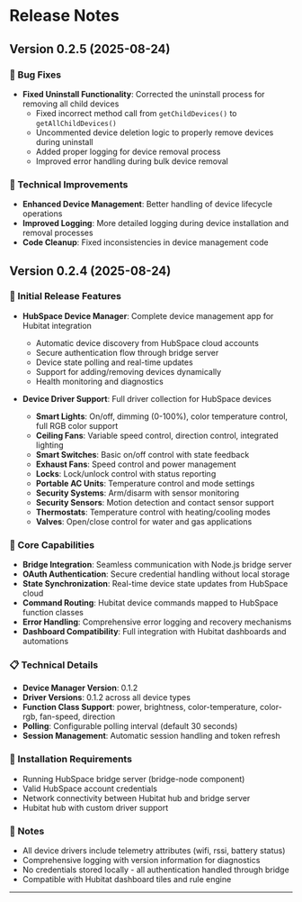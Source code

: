 # Release Notes

## Version 0.2.5 (2025-08-24)

### 🐛 Bug Fixes

- **Fixed Uninstall Functionality**: Corrected the uninstall process for removing all child devices
  - Fixed incorrect method call from `getChildDevices()` to `getAllChildDevices()`
  - Uncommented device deletion logic to properly remove devices during uninstall
  - Added proper logging for device removal process
  - Improved error handling during bulk device removal

### 🔧 Technical Improvements

- **Enhanced Device Management**: Better handling of device lifecycle operations
- **Improved Logging**: More detailed logging during device installation and removal processes
- **Code Cleanup**: Fixed inconsistencies in device management code

## Version 0.2.4 (2025-08-24)

### 🎉 Initial Release Features

- **HubSpace Device Manager**: Complete device management app for Hubitat integration
  - Automatic device discovery from HubSpace cloud accounts
  - Secure authentication flow through bridge server
  - Device state polling and real-time updates
  - Support for adding/removing devices dynamically
  - Health monitoring and diagnostics

- **Device Driver Support**: Full driver collection for HubSpace devices
  - **Smart Lights**: On/off, dimming (0-100%), color temperature control, full RGB color support
  - **Ceiling Fans**: Variable speed control, direction control, integrated lighting
  - **Smart Switches**: Basic on/off control with state feedback
  - **Exhaust Fans**: Speed control and power management
  - **Locks**: Lock/unlock control with status reporting
  - **Portable AC Units**: Temperature control and mode settings
  - **Security Systems**: Arm/disarm with sensor monitoring
  - **Security Sensors**: Motion detection and contact sensor support
  - **Thermostats**: Temperature control with heating/cooling modes
  - **Valves**: Open/close control for water and gas applications

### 🔧 Core Capabilities

- **Bridge Integration**: Seamless communication with Node.js bridge server
- **OAuth Authentication**: Secure credential handling without local storage
- **State Synchronization**: Real-time device state updates from HubSpace cloud
- **Command Routing**: Hubitat device commands mapped to HubSpace function classes
- **Error Handling**: Comprehensive error logging and recovery mechanisms
- **Dashboard Compatibility**: Full integration with Hubitat dashboards and automations

### 📋 Technical Details

- **Device Manager Version**: 0.1.2
- **Driver Versions**: 0.1.2 across all device types
- **Function Class Support**: power, brightness, color-temperature, color-rgb, fan-speed, direction
- **Polling**: Configurable polling interval (default 30 seconds)
- **Session Management**: Automatic session handling and token refresh

### 🚀 Installation Requirements

- Running HubSpace bridge server (bridge-node component)
- Valid HubSpace account credentials
- Network connectivity between Hubitat hub and bridge server
- Hubitat hub with custom driver support

### 📝 Notes

- All device drivers include telemetry attributes (wifi, rssi, battery status)
- Comprehensive logging with version information for diagnostics
- No credentials stored locally - all authentication handled through bridge
- Compatible with Hubitat dashboard tiles and rule engine

---